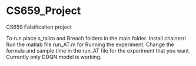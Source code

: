 # CS659_Project
CS659 Falsification project

To run place s_taliro and Breach folders in the main folder.
Install chainerrl
Run the matlab file run_AT.m for Running the experiment.
Change the formula and sample time in the run_AT file for the experiment that you want.
Currently only DDQN model is working.

